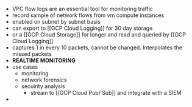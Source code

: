 - VPC flow logs are an essential tool for monitoring traffic
- record sample of network flows from vm compute instances
- enabled on subnet by subnet basis
- can export to [[GCP Cloud Logging]] for 30 day storage
- or a [[GCP Cloud Storage]] for longer and read and queried by [[GCP Cloud Logging]]
- captures 1 in every 10 packets, cannot be changed. Interpolates the missed packets
- **REALTIME MONITORING**
- use cases
	- monitoring
	- network forensics
	- secuirity analysis
		- stream to [[GCP Cloud Pub/ Sub]] and integrate with a SIEM
-